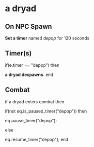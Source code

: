 # a dryad
## On NPC Spawn

**Set a timer** named *depop* for 120 seconds
## Timer(s)

if(e.timer == "depop") then


**a dryad despawns.**
end

## Combat

if a dryad enters combat  then


if(not eq.is_paused_timer("depop")) then



eq.pause_timer("depop");


else


eq.resume_timer("depop");
end
